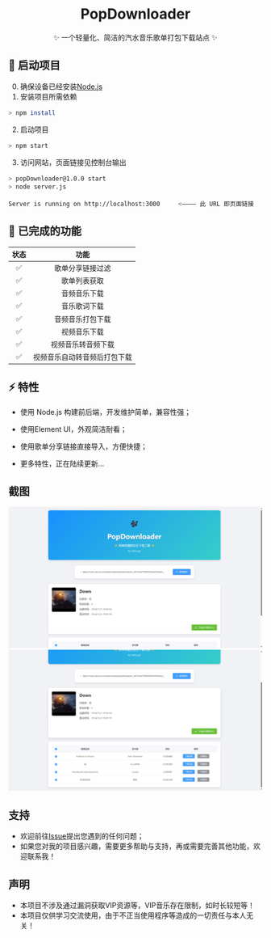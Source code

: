 <div align="center">

<h1 align="center">PopDownloader</h1>

✨ 一个轻量化、简洁的汽水音乐歌单打包下载站点 ✨
</div>

## 🔨 启动项目
0. 确保设备已经安装[Node.js](https://nodejs.org/)
1. 安装项目所需依赖
```bash
> npm install
```
2. 启动项目
```bash
> npm start
```
3. 访问网站，页面链接见控制台输出
```bash
> popDownloader@1.0.0 start
> node server.js

Server is running on http://localhost:3000     <———— 此 URL 即页面链接
```

## 📌 已完成的功能
  
| 状态 |          功能               |
|:--------:|:-------------------------------:|
|    ✅     | 歌单分享链接过滤                |
|    ✅     | 歌单列表获取                    |
|    ✅     | 音频音乐下载                    |
|    ✅     | 音乐歌词下载                    |
|    ✅     | 音频音乐打包下载                |
|    ✅     | 视频音乐下载                    |
|    ✅     | 视频音乐转音频下载              |
|    ✅     | 视频音乐自动转音频后打包下载    |

## ⚡ 特性
* 使用 Node.js 构建前后端，开发维护简单，兼容性强；

* 使用Element UI，外观简洁耐看；

* 使用歌单分享链接直接导入，方便快捷；

* 更多特性，正在陆续更新...

## 截图
<div align="center">
	<img src="./Pictures/1.png">
    <img src="./Pictures/2.png">
</div>

## 支持
* 欢迎前往[Issue](https://github.com/SaKongA/PopDownloader/issues)提出您遇到的任何问题；
* 如果您对我的项目感兴趣，需要更多帮助与支持，再或需要完善其他功能，欢迎联系我！

## 声明
* 本项目不涉及通过漏洞获取VIP资源等，VIP音乐存在限制，如时长较短等！
* 本项目仅供学习交流使用，由于不正当使用程序等造成的一切责任与本人无关！
